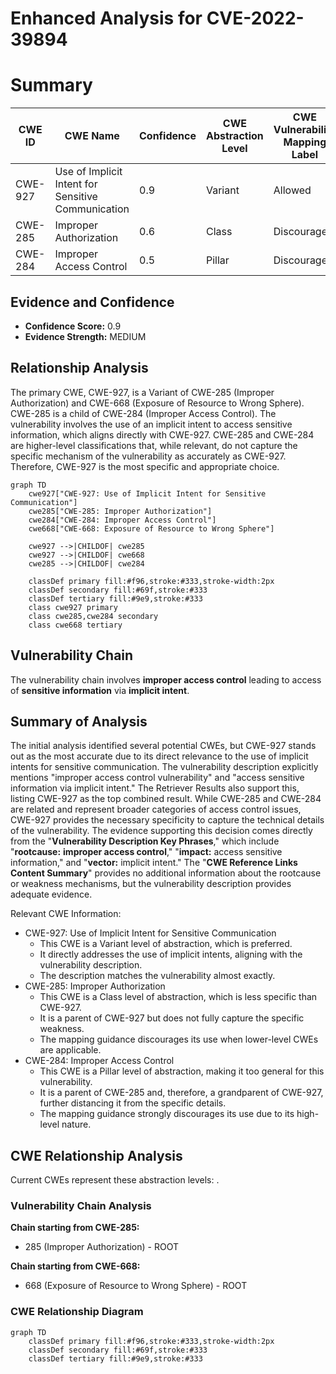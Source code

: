 # Enhanced Analysis for CVE-2022-39894

# Summary
| CWE ID | CWE Name | Confidence | CWE Abstraction Level | CWE Vulnerability Mapping Label | CWE-Vulnerability Mapping Notes |
|---|---|---|---|---|---|
| CWE-927 | Use of Implicit Intent for Sensitive Communication | 0.9 | Variant | Allowed | Primary CWE |
| CWE-285 | Improper Authorization | 0.6 | Class | Discouraged | Secondary Candidate |
| CWE-284 | Improper Access Control | 0.5 | Pillar | Discouraged | Secondary Candidate |

## Evidence and Confidence

*   **Confidence Score:** 0.9
*   **Evidence Strength:** MEDIUM

## Relationship Analysis
The primary CWE, CWE-927, is a Variant of CWE-285 (Improper Authorization) and CWE-668 (Exposure of Resource to Wrong Sphere). CWE-285 is a child of CWE-284 (Improper Access Control). The vulnerability involves the use of an implicit intent to access sensitive information, which aligns directly with CWE-927. CWE-285 and CWE-284 are higher-level classifications that, while relevant, do not capture the specific mechanism of the vulnerability as accurately as CWE-927. Therefore, CWE-927 is the most specific and appropriate choice.

```mermaid
graph TD
    cwe927["CWE-927: Use of Implicit Intent for Sensitive Communication"]
    cwe285["CWE-285: Improper Authorization"]
    cwe284["CWE-284: Improper Access Control"]
    cwe668["CWE-668: Exposure of Resource to Wrong Sphere"]
    
    cwe927 -->|CHILDOF| cwe285
    cwe927 -->|CHILDOF| cwe668
    cwe285 -->|CHILDOF| cwe284
    
    classDef primary fill:#f96,stroke:#333,stroke-width:2px
    classDef secondary fill:#69f,stroke:#333
    classDef tertiary fill:#9e9,stroke:#333
    class cwe927 primary
    class cwe285,cwe284 secondary
    class cwe668 tertiary
```

## Vulnerability Chain
The vulnerability chain involves **improper access control** leading to access of **sensitive information** via **implicit intent**.

## Summary of Analysis
The initial analysis identified several potential CWEs, but CWE-927 stands out as the most accurate due to its direct relevance to the use of implicit intents for sensitive communication. The vulnerability description explicitly mentions "improper access control vulnerability" and "access sensitive information via implicit intent."
The Retriever Results also support this, listing CWE-927 as the top combined result. While CWE-285 and CWE-284 are related and represent broader categories of access control issues, CWE-927 provides the necessary specificity to capture the technical details of the vulnerability.
The evidence supporting this decision comes directly from the "**Vulnerability Description Key Phrases**," which include "**rootcause:** **improper access control**," "**impact:** access sensitive information," and "**vector:** implicit intent." The "**CWE Reference Links Content Summary**" provides no additional information about the rootcause or weakness mechanisms, but the vulnerability description provides adequate evidence.

Relevant CWE Information:
* CWE-927: Use of Implicit Intent for Sensitive Communication
  - This CWE is a Variant level of abstraction, which is preferred.
  - It directly addresses the use of implicit intents, aligning with the vulnerability description.
  - The description matches the vulnerability almost exactly.
* CWE-285: Improper Authorization
  - This CWE is a Class level of abstraction, which is less specific than CWE-927.
  - It is a parent of CWE-927 but does not fully capture the specific weakness.
  - The mapping guidance discourages its use when lower-level CWEs are applicable.
* CWE-284: Improper Access Control
  - This CWE is a Pillar level of abstraction, making it too general for this vulnerability.
  - It is a parent of CWE-285 and, therefore, a grandparent of CWE-927, further distancing it from the specific details.
  - The mapping guidance strongly discourages its use due to its high-level nature.


## CWE Relationship Analysis

Current CWEs represent these abstraction levels: .


### Vulnerability Chain Analysis

**Chain starting from CWE-285:**
- 285 (Improper Authorization) - ROOT


**Chain starting from CWE-668:**
- 668 (Exposure of Resource to Wrong Sphere) - ROOT



### CWE Relationship Diagram

```mermaid
graph TD
    classDef primary fill:#f96,stroke:#333,stroke-width:2px
    classDef secondary fill:#69f,stroke:#333
    classDef tertiary fill:#9e9,stroke:#333
```